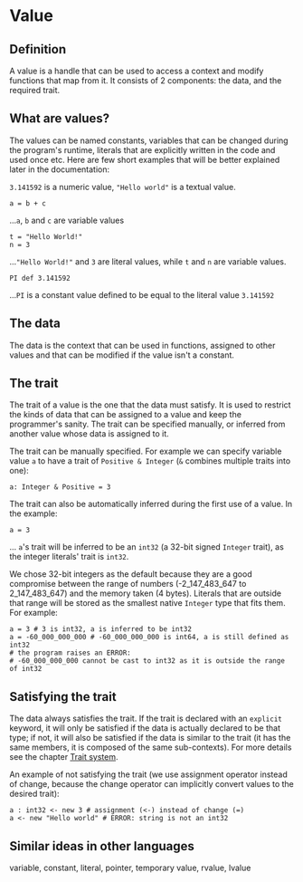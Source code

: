 # Value

## Definition
A value is a handle that can be used to access a context and modify functions that map from it. It consists of 2 components: the data, and the required trait.

## What are values?

The values can be named constants, variables that can be changed during the program's runtime, literals that are explicitly written in the code and used once etc. Here are few short examples that will be better explained later in the documentation:

`3.141592` is a numeric value, `"Hello world"` is a textual value.

```
a = b + c
```
...`a`, `b` and `c` are variable values

```
t = "Hello World!"
n = 3
```
...`"Hello World!"` and `3` are literal values, while `t` and `n` are variable values.

```
PI def 3.141592
```
...`PI` is a constant value defined to be equal to the literal value `3.141592`


## The data
The data is the context that can be used in functions, assigned to other values and that can be modified if the value isn't a constant.

## The trait
The trait of a value is the one that the data must satisfy. It is used to restrict the kinds of data that can be assigned to a value and keep the programmer's sanity. The trait can be specified manually, or inferred from another value whose data is assigned to it.

The trait can be manually specified. For example we can specify variable value `a` to have a trait of `Positive & Integer` (`&` combines multiple traits into one):
```
a: Integer & Positive = 3
```

The trait can also be automatically inferred during the first use of a value. In the example:
```
a = 3
```
... `a`'s trait will be inferred to be an `int32` (a 32-bit signed `Integer` trait), as the integer literals' trait is `int32`.

We chose 32-bit integers as the default because they are a good compromise between the range of numbers (-2_147_483_647 to 2_147_483_647) and the memory taken (4 bytes). Literals that are outside that range will be stored as the smallest native `Integer` type that fits them. For example:
```
a = 3 # 3 is int32, a is inferred to be int32
a = -60_000_000_000 # -60_000_000_000 is int64, a is still defined as int32
# the program raises an ERROR: 
# -60_000_000_000 cannot be cast to int32 as it is outside the range of int32
```

## Satisfying the trait
The data always satisfies the trait. If the trait is declared with an `explicit` keyword, it will only be satisfied if the data is actually declared to be that type; if not, it will also be satisfied if the data is similar to the trait (it has the same members, it is composed of the same sub-contexts). For more details see the chapter [Trait system](trait_system.html). 

An example of not satisfying the trait (we use assignment operator instead of change, because the change operator can implicitly convert values to the desired trait):
```chakral
a : int32 <- new 3 # assignment (<-) instead of change (=)
a <- new "Hello world" # ERROR: string is not an int32
```



## Similar ideas in other languages
variable, constant, literal, pointer, temporary value, rvalue, lvalue
